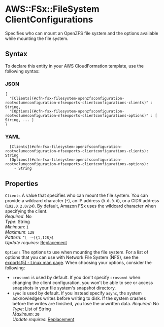 # AWS::FSx::FileSystem ClientConfigurations<a name="aws-properties-fsx-filesystem-openzfsconfiguration-rootvolumeconfiguration-nfsexports-clientconfigurations"></a>

Specifies who can mount an OpenZFS file system and the options available while mounting the file system\.

## Syntax<a name="aws-properties-fsx-filesystem-openzfsconfiguration-rootvolumeconfiguration-nfsexports-clientconfigurations-syntax"></a>

To declare this entity in your AWS CloudFormation template, use the following syntax:

### JSON<a name="aws-properties-fsx-filesystem-openzfsconfiguration-rootvolumeconfiguration-nfsexports-clientconfigurations-syntax.json"></a>

```
{
  "[Clients](#cfn-fsx-filesystem-openzfsconfiguration-rootvolumeconfiguration-nfsexports-clientconfigurations-clients)" : String,
  "[Options](#cfn-fsx-filesystem-openzfsconfiguration-rootvolumeconfiguration-nfsexports-clientconfigurations-options)" : [ String, ... ]
}
```

### YAML<a name="aws-properties-fsx-filesystem-openzfsconfiguration-rootvolumeconfiguration-nfsexports-clientconfigurations-syntax.yaml"></a>

```
  [Clients](#cfn-fsx-filesystem-openzfsconfiguration-rootvolumeconfiguration-nfsexports-clientconfigurations-clients): String
  [Options](#cfn-fsx-filesystem-openzfsconfiguration-rootvolumeconfiguration-nfsexports-clientconfigurations-options):
    - String
```

## Properties<a name="aws-properties-fsx-filesystem-openzfsconfiguration-rootvolumeconfiguration-nfsexports-clientconfigurations-properties"></a>

`Clients` <a name="cfn-fsx-filesystem-openzfsconfiguration-rootvolumeconfiguration-nfsexports-clientconfigurations-clients"></a>
A value that specifies who can mount the file system\. You can provide a wildcard character \(`*`\), an IP address \(`0.0.0.0`\), or a CIDR address \(`192.0.2.0/24`\)\. By default, Amazon FSx uses the wildcard character when specifying the client\.  
_Required_: No  
_Type_: String  
_Minimum_: `1`  
_Maximum_: `128`  
_Pattern_: `^[ -~]{1,128}$`  
_Update requires_: [Replacement](https://docs.aws.amazon.com/AWSCloudFormation/latest/UserGuide/using-cfn-updating-stacks-update-behaviors.html#update-replacement)

`Options` <a name="cfn-fsx-filesystem-openzfsconfiguration-rootvolumeconfiguration-nfsexports-clientconfigurations-options"></a>
The options to use when mounting the file system\. For a list of options that you can use with Network File System \(NFS\), see the [exports\(5\) \- Linux man page](https://linux.die.net/man/5/exports)\. When choosing your options, consider the following:

- `crossmnt` is used by default\. If you don't specify `crossmnt` when changing the client configuration, you won't be able to see or access snapshots in your file system's snapshot directory\.
- `sync` is used by default\. If you instead specify `async`, the system acknowledges writes before writing to disk\. If the system crashes before the writes are finished, you lose the unwritten data\.
  _Required_: No  
  _Type_: List of String  
  _Maximum_: `20`  
  _Update requires_: [Replacement](https://docs.aws.amazon.com/AWSCloudFormation/latest/UserGuide/using-cfn-updating-stacks-update-behaviors.html#update-replacement)

